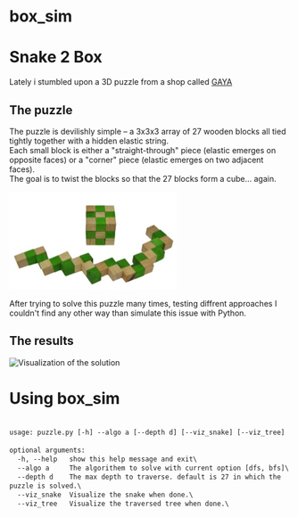 # box_sim

# Snake 2 Box
Lately i stumbled upon a 3D puzzle from a shop called [GAYA](https://gaya-game.co.il/collections/games-and-puzzles/products/product-18?variant=31635902915)

## The puzzle
The puzzle is devilishly simple – a 3x3x3 array of 27 wooden blocks all tied tightly together with a hidden elastic string.\
Each small block is either a "straight-through" piece (elastic emerges on opposite faces) or a "corner" piece (elastic emerges on two adjacent faces).\
The goal is to twist the blocks so that the 27 blocks form a cube… again.

![Figure 1.1 - Snake 2 Box](16603.jpeg)

After trying to solve this puzzle many times, testing diffrent approaches I couldn't find any other way than simulate this issue with Python.

## The results
![Visualization of the solution](mygif.gif)

# Using box_sim
<pre><code>                    
usage: puzzle.py [-h] --algo a [--depth d] [--viz_snake] [--viz_tree]

optional arguments:
  -h, --help   show this help message and exit\
  --algo a     The algorithem to solve with current option [dfs, bfs]\
  --depth d    The max depth to traverse. default is 27 in which the puzzle is solved.\
  --viz_snake  Visualize the snake when done.\
  --viz_tree   Visualize the traversed tree when done.\
  </pre></code>
